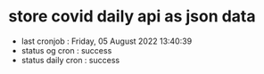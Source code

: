 # store covid daily api as json data

- last cronjob : Friday, 05 August 2022 13:40:39
- status og cron : success
- status daily cron : success
      
      